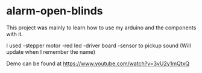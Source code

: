 # alarm-open-blinds
This project was mainly to learn how to use my arduino and the components with it.

I used
-stepper motor
-red led
-driver board
-sensor to pickup sound (Will update when I remember the name)

Demo can be found at https://www.youtube.com/watch?v=3vU2y1mQtxQ
